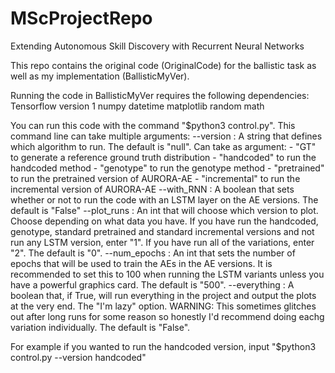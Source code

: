 # MScProjectRepo
Extending Autonomous Skill Discovery with Recurrent Neural Networks

This repo contains the original code (OriginalCode) for the ballistic task as well as my implementation (BallisticMyVer).

Running the code in BallisticMyVer requires the following dependencies:
Tensorflow version 1
numpy
datetime
matplotlib
random
math

You can run this code with the command "$python3 control.py".
This command line can take multiple arguments:
--version : A string that defines which algorithm to run. The default is "null". Can take as argument:
                                                             - "GT" to generate a reference ground truth distribution 
                                                             - "handcoded" to run the handcoded method
                                                             - "genotype" to run the genotype method
                                                             - "pretrained" to run the pretrained version of AURORA-AE
                                                             - "incremental" to run the incremental version of AURORA-AE
--with_RNN : A boolean that sets whether or not to run the code with an LSTM layer on the AE versions. The default is "False"
--plot_runs : An int that will choose which version to plot. Choose depending on what data you have. If you have run the handcoded, genotype, standard pretrained and standard incremental versions and not run any LSTM version, enter "1". If you have run all of the variations, enter "2". The default is "0".
--num_epochs : An int that sets the number of epochs that will be used to train the AEs in the AE versions. It is recommended to set this to 100 when running the LSTM variants unless you have a powerful graphics card. The default is "500".
--everything : A boolean that, if True, will run everything in the project and output the plots at the very end. The "I'm lazy" option. WARNING: This sometimes glitches out after long runs for some reason so honestly I'd recommend doing eachg variation individually. The default is "False".

For example if you wanted to run the handcoded version, input "$python3 control.py --version handcoded"

